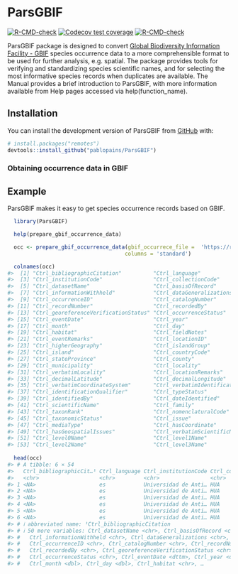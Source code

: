 
<!-- README.md is generated from README.Rmd. Please edit that file -->

# ParsGBIF

<!-- badges: start -->

[![R-CMD-check](https://github.com/p/ParsGBIF/pablopains/R-CMD-check/badge.svg)](https://github.com/pablopains/ParsGBIF/actions)
[![Codecov test
coverage](https://codecov.io/gh/pablopains/ParsGBIF/branch/main/graph/badge.svg)](https://app.codecov.io/gh/pablopains/ParsGBIF?branch=main)
[![R-CMD-check](https://github.com/pablopains/ParsGBIF/actions/workflows/R-CMD-check.yaml/badge.svg)](https://github.com/pablopains/ParsGBIF/actions/workflows/R-CMD-check.yaml)

<!-- badges: end -->

ParsGBIF package is designed to convert [Global Biodiversity Information
Facility - GBIF](https://www.gbif.org/) species occurrence data to a
more comprehensible format to be used for further analysis,
e.g. spatial. The package provides tools for verifying and standardizing
species scientific names, and for selecting the most informative species
records when duplicates are available. The Manual provides a brief
introduction to ParsGBIF, with more information available from Help
pages accessed via help(function_name).

## Installation

You can install the development version of ParsGBIF from
[GitHub](https://github.com/) with:

``` r
# install.packages("remotes")
devtools::install_github("pablopains/ParsGBIF")
```

### Obtaining occurrence data in GBIF

## Example

ParsGBIF makes it easy to get species occurrence records based on GBIF.

``` r
  library(ParsGBIF)

  help(prepare_gbif_occurrence_data)

  occ <- prepare_gbif_occurrence_data(gbif_occurrece_file =  'https://raw.githubusercontent.com/pablopains/ParsGBIF/main/dataGBIF/Achatocarpaceae/occurrence.txt',
                                     columns = 'standard')

  colnames(occ)
#>  [1] "Ctrl_bibliographicCitation"          "Ctrl_language"                      
#>  [3] "Ctrl_institutionCode"                "Ctrl_collectionCode"                
#>  [5] "Ctrl_datasetName"                    "Ctrl_basisOfRecord"                 
#>  [7] "Ctrl_informationWithheld"            "Ctrl_dataGeneralizations"           
#>  [9] "Ctrl_occurrenceID"                   "Ctrl_catalogNumber"                 
#> [11] "Ctrl_recordNumber"                   "Ctrl_recordedBy"                    
#> [13] "Ctrl_georeferenceVerificationStatus" "Ctrl_occurrenceStatus"              
#> [15] "Ctrl_eventDate"                      "Ctrl_year"                          
#> [17] "Ctrl_month"                          "Ctrl_day"                           
#> [19] "Ctrl_habitat"                        "Ctrl_fieldNotes"                    
#> [21] "Ctrl_eventRemarks"                   "Ctrl_locationID"                    
#> [23] "Ctrl_higherGeography"                "Ctrl_islandGroup"                   
#> [25] "Ctrl_island"                         "Ctrl_countryCode"                   
#> [27] "Ctrl_stateProvince"                  "Ctrl_county"                        
#> [29] "Ctrl_municipality"                   "Ctrl_locality"                      
#> [31] "Ctrl_verbatimLocality"               "Ctrl_locationRemarks"               
#> [33] "Ctrl_decimalLatitude"                "Ctrl_decimalLongitude"              
#> [35] "Ctrl_verbatimCoordinateSystem"       "Ctrl_verbatimIdentification"        
#> [37] "Ctrl_identificationQualifier"        "Ctrl_typeStatus"                    
#> [39] "Ctrl_identifiedBy"                   "Ctrl_dateIdentified"                
#> [41] "Ctrl_scientificName"                 "Ctrl_family"                        
#> [43] "Ctrl_taxonRank"                      "Ctrl_nomenclaturalCode"             
#> [45] "Ctrl_taxonomicStatus"                "Ctrl_issue"                         
#> [47] "Ctrl_mediaType"                      "Ctrl_hasCoordinate"                 
#> [49] "Ctrl_hasGeospatialIssues"            "Ctrl_verbatimScientificName"        
#> [51] "Ctrl_level0Name"                     "Ctrl_level1Name"                    
#> [53] "Ctrl_level2Name"                     "Ctrl_level3Name"
 
  head(occ)
#> # A tibble: 6 × 54
#>   Ctrl_bibliographicCit…¹ Ctrl_language Ctrl_institutionCode Ctrl_collectionCode
#>   <chr>                   <chr>         <chr>                <chr>              
#> 1 <NA>                    es            Universidad de Anti… HUA                
#> 2 <NA>                    es            Universidad de Anti… HUA                
#> 3 <NA>                    es            Universidad de Anti… HUA                
#> 4 <NA>                    es            Universidad de Anti… HUA                
#> 5 <NA>                    es            Universidad de Anti… HUA                
#> 6 <NA>                    es            Universidad de Anti… HUA                
#> # ℹ abbreviated name: ¹​Ctrl_bibliographicCitation
#> # ℹ 50 more variables: Ctrl_datasetName <chr>, Ctrl_basisOfRecord <chr>,
#> #   Ctrl_informationWithheld <chr>, Ctrl_dataGeneralizations <chr>,
#> #   Ctrl_occurrenceID <chr>, Ctrl_catalogNumber <chr>, Ctrl_recordNumber <chr>,
#> #   Ctrl_recordedBy <chr>, Ctrl_georeferenceVerificationStatus <chr>,
#> #   Ctrl_occurrenceStatus <chr>, Ctrl_eventDate <dttm>, Ctrl_year <dbl>,
#> #   Ctrl_month <dbl>, Ctrl_day <dbl>, Ctrl_habitat <chr>, …
```
